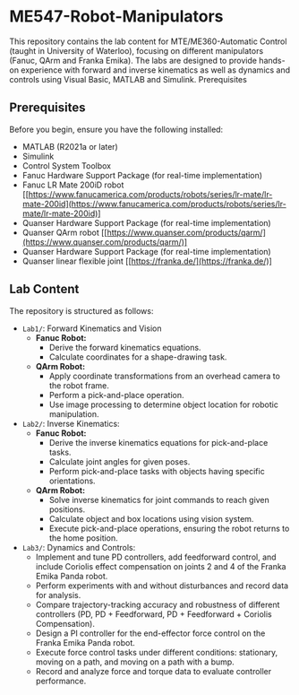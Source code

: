# ME547-Robot-Manipulators

This repository contains the lab content for MTE/ME360-Automatic Control (taught in University of Waterloo), focusing on different manipulators (Fanuc, QArm and Franka Emika). The labs are designed to provide hands-on experience with forward and inverse kinematics as well as dynamics and controls using Visual Basic, MATLAB and Simulink.
Prerequisites

## Prerequisites
Before you begin, ensure you have the following installed:
- MATLAB (R2021a or later)
- Simulink
- Control System Toolbox
- Fanuc Hardware Support Package (for real-time implementation)
- Fanuc LR Mate 200iD robot [[https://www.fanucamerica.com/products/robots/series/lr-mate/lr-mate-200id](https://www.fanucamerica.com/products/robots/series/lr-mate/lr-mate-200id)]
- Quanser Hardware Support Package (for real-time implementation)
- Quanser QArm robot [[https://www.quanser.com/products/qarm/](https://www.quanser.com/products/qarm/)]
- Quanser Hardware Support Package (for real-time implementation)
- Quanser linear flexible joint [[https://franka.de/](https://franka.de/)]

## Lab Content
The repository is structured as follows:
- `Lab1/`: Forward Kinematics and Vision
  - **Fanuc Robot:**
    - Derive the forward kinematics equations.
    - Calculate coordinates for a shape-drawing task.
  - **QArm Robot:**
    - Apply coordinate transformations from an overhead camera to the robot frame.
    - Perform a pick-and-place operation.
    - Use image processing to determine object location for robotic manipulation.
- `Lab2/`: Inverse Kinematics:
  - **Fanuc Robot:**
    - Derive the inverse kinematics equations for pick-and-place tasks.
    - Calculate joint angles for given poses.
    - Perform pick-and-place tasks with objects having specific orientations.
  - **QArm Robot:**
    - Solve inverse kinematics for joint commands to reach given positions.
    - Calculate object and box locations using vision system.
    - Execute pick-and-place operations, ensuring the robot returns to the home position.
- `Lab3/`: Dynamics and Controls:
  - Implement and tune PD controllers, add feedforward control, and include Coriolis effect compensation on joints 2 and 4 of the Franka Emika Panda robot.
  - Perform experiments with and without disturbances and record data for analysis.
  - Compare trajectory-tracking accuracy and robustness of different controllers (PD, PD + Feedforward, PD + Feedforward + Coriolis Compensation).
  - Design a PI controller for the end-effector force control on the Franka Emika Panda robot.
  - Execute force control tasks under different conditions: stationary, moving on a path, and moving on a path with a bump.
  - Record and analyze force and torque data to evaluate controller performance.

